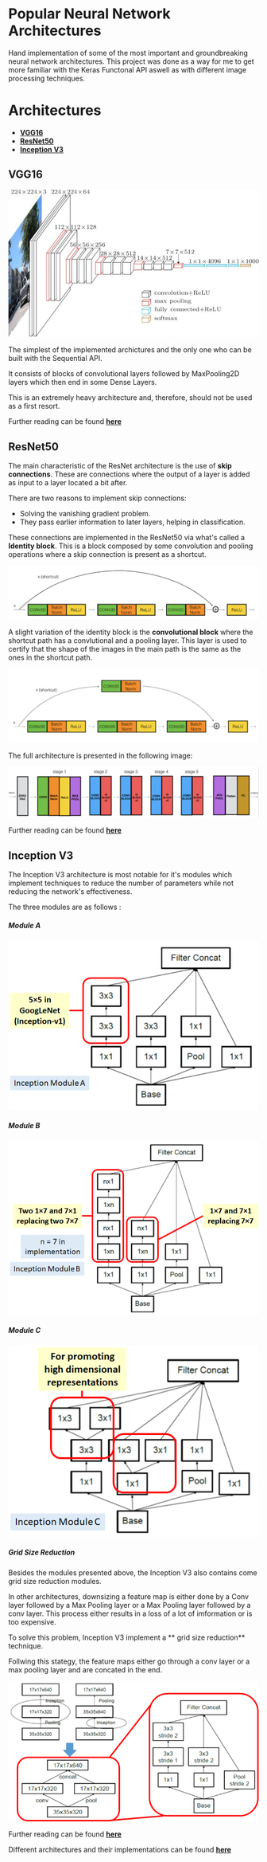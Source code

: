 # Popular Neural Network Architectures
Hand implementation of some of the most important and groundbreaking neural network architectures.
This project was done as a way for me to get more familiar with the Keras Functonal API aswell as with different image processing techniques.

# Architectures
 - **[VGG16](#vgg16)**
 - **[ResNet50](#resnet50)**
 - **[Inception V3](#inception-v3)**
 
 ## VGG16
 ![VGG16](ReadMe_images/vgg16-neural-network.jpg)
 
  The simplest of the implemented archictures and the only one who can be built with the Sequential API.
  
  It consists of blocks of convolutional layers followed by MaxPooling2D layers which then end in some Dense Layers.
  
  This is an extremely heavy architecture and, therefore, should not be used as a first resort.
  
  Further reading can be found **[here](https://neurohive.io/en/popular-networks/vgg16/)**
  
## ResNet50

The main characteristic of the ResNet architecture is the use of **skip connections**. These are connections where the output of a layer is added as input to a layer located a bit after.

There are two reasons to implement skip connections:
 - Solving the vanishing gradient problem.
 - They pass earlier information to later layers, helping in classification.

These connections are implemented in the ResNet50 via what's called a **Identity block**. This is a block composed by some convolution and pooling operations where a skip connection is present as a shortcut.

![Identity block](ReadMe_images/identity_block.png)

A slight variation of the identity block is the **convolutional block** where the shortcut path has a convlutional and a pooling layer. This layer is used to certify that the shape of the images in the main path is the same as the ones in the shortcut path.

![Convolutional block](ReadMe_images/resnet_conv_block.png)

The full architecture is presented in the following image:

![ResNet50](ReadMe_images/resnet.png)

  Further reading can be found **[here](https://towardsdatascience.com/understanding-and-coding-a-resnet-in-keras-446d7ff84d33)**

## Inception V3

The Inception V3 architecture is most notable for it's modules which implement techniques to reduce the number of parameters while not reducing the network's effectiveness.

The three modules are as follows :

  ##### Module A
  
  ![Module A](ReadMe_images/Module_A.png)
  
  ##### Module B
  
  ![Module B](ReadMe_images/Module_B.png)
  
  ##### Module C
  
  ![Module C](ReadMe_images/Module_C.png)
 
  ##### Grid Size Reduction
  
  Besides the modules presented above, the Inception V3 also contains come grid size reduction modules.
  
  In other architectures, downsizing a feature map is either done by a Conv layer followed by a Max Pooling layer or a Max Pooling layer followed by a conv layer. This process either results in a loss of a lot of imformation or is too expensive.
  
  To solve this problem, Inception V3 implement a ** grid size reduction** technique. 
  
  Follwing this stategy, the feature maps either go through a conv layer or a max pooling layer and are concated in the end.
  
  ![Grid Size Reduction](ReadMe_images/grid_size_reduction.png)
  
  Further reading can be found **[here](https://medium.com/@sh.tsang/review-inception-v3-1st-runner-up-image-classification-in-ilsvrc-2015-17915421f77c)**
  
  
Different architectures and their implementations can be found **[here](https://github.com/keras-team/keras-applications/tree/master/keras_applications)**
